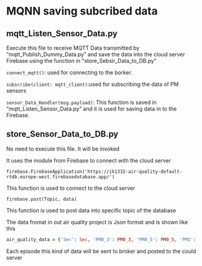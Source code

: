# MQNN saving subcribed data
## mqtt_Listen_Sensor_Data.py 
Execute this file to receive MQTT Data transmitted by “mqtt_Publish_Dummy_Data.py” 
and save the data into the cloud server Firebase using the function in "store_Sebsir_Data_to_DB.py"

```connect_mqtt()```: used for connecting to the borker.

```subscribe(client: mqtt_client)```:used for subscribing the data of PM sensors

```sensor_Data_Handler(msg.payload)```: This function is saved in “mqtt_Listen_Sensor_Data.py” and it is used for saving data in to the Firebase.


## store_Sensor_Data_to_DB.py 
No need to execute this file. It will be invoked 

It uses the module from Firebase to connect with the cloud server

```firebase.FirebaseApplication('https://ik1332-air-quality-default-rtdb.europe-west.firebasedatabase.app/')```

This function is used to connect to the cloud server

```firebase.post(Topic, data)```

This function is used to post data into specific topic of the database

The data fromat in out air quality project is Json format and is shown like this

```ruby
air_quality_data = {'Sec': Sec, 'PM0_3': PM0_3, 'PM0_5': PM0_5, 'PM1': PM1, 'PM2_5': PM2_5, 'PM5': PM5, 'PM10': PM10} 
```

Each episode this kind of data will be sent to broker and posted to the could server


